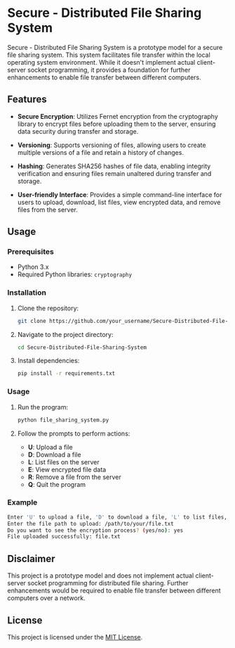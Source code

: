 # Secure - Distributed File Sharing System

Secure - Distributed File Sharing System is a prototype model for a secure file sharing system. This system facilitates file transfer within the local operating system environment. While it doesn't implement actual client-server socket programming, it provides a foundation for further enhancements to enable file transfer between different computers.

## Features

- **Secure Encryption**: Utilizes Fernet encryption from the cryptography library to encrypt files before uploading them to the server, ensuring data security during transfer and storage.
  
- **Versioning**: Supports versioning of files, allowing users to create multiple versions of a file and retain a history of changes.
  
- **Hashing**: Generates SHA256 hashes of file data, enabling integrity verification and ensuring files remain unaltered during transfer and storage.

- **User-friendly Interface**: Provides a simple command-line interface for users to upload, download, list files, view encrypted data, and remove files from the server.

## Usage

### Prerequisites

- Python 3.x
- Required Python libraries: `cryptography`

### Installation

1. Clone the repository:
   ```bash
   git clone https://github.com/your_username/Secure-Distributed-File-Sharing-System.git
   ```

2. Navigate to the project directory:
   ```bash
   cd Secure-Distributed-File-Sharing-System
   ```

3. Install dependencies:
   ```bash
   pip install -r requirements.txt
   ```

### Usage

1. Run the program:
   ```bash
   python file_sharing_system.py
   ```

2. Follow the prompts to perform actions:
   - **U**: Upload a file
   - **D**: Download a file
   - **L**: List files on the server
   - **E**: View encrypted file data
   - **R**: Remove a file from the server
   - **Q**: Quit the program

### Example

```bash
Enter 'U' to upload a file, 'D' to download a file, 'L' to list files, 'E' to view encrypted file, 'R' to remove a file, or 'Q' to quit: U
Enter the file path to upload: /path/to/your/file.txt
Do you want to see the encryption process? (yes/no): yes
File uploaded successfully: file.txt
```

## Disclaimer

This project is a prototype model and does not implement actual client-server socket programming for distributed file sharing. Further enhancements would be required to enable file transfer between different computers over a network.

## License

This project is licensed under the [MIT License](LICENSE). 
